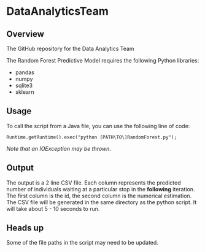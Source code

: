 # DataAnalyticsTeam

## Overview
The GitHub repository for the Data Analytics Team

The Random Forest Predictive Model requires the following Python libraries:
- pandas
- numpy
- sqlite3
- sklearn

## Usage
To call the script from a Java file, you can use the following line of code:

```Runtime.getRuntime().exec("python [PATH\TO\]RandomForest.py");```

*Note that an IOException may be thrown.*

## Output
The output is a 2 line CSV file. Each column represents the predicted number of individuals waiting at a particular stop in the **following** iteration. The first column is the id, the second column is the numerical estimation. The CSV file will be generated in the same directory as the python script. It will take about 5 - 10 seconds to run.

## Heads up
Some of the file paths in the script may need to be updated.
